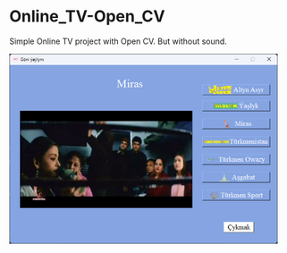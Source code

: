 # Online_TV-Open_CV
Simple Online TV project with Open CV. But without sound.

<img width="480" src="https://github.com/ShanazarDev/Online_TV-Open_CV/blob/main/img/Main.png">
